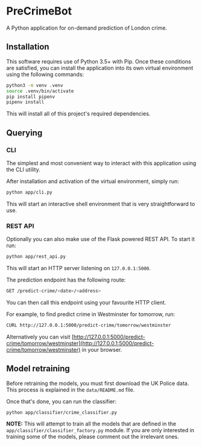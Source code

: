 # PreCrimeBot

A Python application for on-demand prediction of London crime.

## Installation

This software requires use of Python 3.5+ with Pip. Once these conditions are
satisfied, you can install the application into its own virtual environment
using the following commands:

```bash
python3 -m venv .venv
source .venv/bin/activate
pip install pipenv
pipenv install
```

This will install all of this project's required dependencies.

## Querying

### CLI

The simplest and most convenient way to interact with this application
using the CLI utility.

After installation and activation of the virtual environment, simply run:

```bash
python app/cli.py
```

This will start an interactive shell environment that is very straightforward to use. 

### REST API

Optionally you can also make use of the Flask powered REST API. To start it run:

```bash
python app/rest_api.py
```

This will start an HTTP server listening on `127.0.0.1:5000`.

The prediction endpoint has the following route:

```bash
GET /predict-crime/<date>/<address>
```

You can then call this endpoint using your favourite HTTP client.

For example, to find predict crime in Westminster for tomorrow, run:

```bash
CURL http://127.0.0.1:5000/predict-crime/tomorrow/westminster
```

Alternatively you can visit [http://127.0.0.1:5000/predict-crime/tomorrow/westminster](http://127.0.0.1:5000/predict-crime/tomorrow/westminster)
in your browser.

## Model retraining

Before retraining the models, you must first download the UK Police data.
This process is explained in the `data/README.md` file.

Once that's done, you can run the classifier:

```bash
python app/classifier/crime_classifier.py
```

**NOTE:** This will attempt to train all the models that are defined in the
`app/classifier/classifier_factory.py` module. If you are only interested in
training some of the models, please comment out the irrelevant ones.
